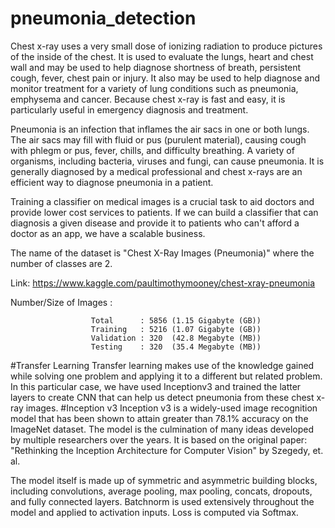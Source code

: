 # pneumonia_detection
Chest x-ray uses a very small dose of ionizing radiation to produce pictures of the inside of the chest. It is used to evaluate the lungs, heart and chest wall and may be used to help diagnose shortness of breath, persistent cough, fever, chest pain or injury. It also may be used to help diagnose and monitor treatment for a variety of lung conditions such as pneumonia, emphysema and cancer. Because chest x-ray is fast and easy, it is particularly useful in emergency diagnosis and treatment.

Pneumonia is an infection that inflames the air sacs in one or both lungs. The air sacs may fill with fluid or pus (purulent material), causing cough with phlegm or pus, fever, chills, and difficulty breathing. A variety of organisms, including bacteria, viruses and fungi, can cause pneumonia. It is generally diagnosed by a medical professional and chest x-rays are an efficient way to diagnose pneumonia in a patient.

Training a classifier on medical images is a crucial task to aid doctors and provide lower cost services to patients. If we can build a classifier that can diagnosis a given disease and provide it to patients who can't afford a doctor as an app, we have a scalable business.

The name of the dataset is "Chest X-Ray Images (Pneumonia)" where the number of classes are 2.

Link: https://www.kaggle.com/paultimothymooney/chest-xray-pneumonia

Number/Size of Images :

                      Total      : 5856 (1.15 Gigabyte (GB))
                      Training   : 5216 (1.07 Gigabyte (GB))
                      Validation : 320  (42.8 Megabyte (MB))
                      Testing    : 320  (35.4 Megabyte (MB))
#Transfer Learning
Transfer learning makes use of the knowledge gained while solving one problem and applying it to a different but related problem. In this particular case, we have used Inceptionv3 and trained the latter layers to create CNN that can help us detect pneumonia from these chest x-ray images.
#Inception v3
Inception v3 is a widely-used image recognition model that has been shown to attain greater than 78.1% accuracy on the ImageNet dataset. The model is the culmination of many ideas developed by multiple researchers over the years. It is based on the original paper: "Rethinking the Inception Architecture for Computer Vision" by Szegedy, et. al.

The model itself is made up of symmetric and asymmetric building blocks, including convolutions, average pooling, max pooling, concats, dropouts, and fully connected layers. Batchnorm is used extensively throughout the model and applied to activation inputs. Loss is computed via Softmax.
